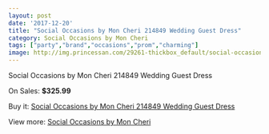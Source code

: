 ```yaml
---
layout: post
date: '2017-12-20'
title: "Social Occasions by Mon Cheri 214849 Wedding Guest Dress"
category: Social Occasions by Mon Cheri
tags: ["party","brand","occasions","prom","charming"]
image: http://img.princessan.com/29261-thickbox_default/social-occasions-by-mon-cheri-214849-wedding-guest-dress.jpg
---
```

Social Occasions by Mon Cheri 214849 Wedding Guest Dress

On Sales: **$325.99**
<a href="https://www.princessan.com/en/social-occasions-by-mon-cheri/13310-social-occasions-by-mon-cheri-214849-wedding-guest-dress.html"><amp-img layout="responsive" width="600" height="600" src="//img.princessan.com/29261-thickbox_default/social-occasions-by-mon-cheri-214849-wedding-guest-dress.jpg" alt="Social Occasions by Mon Cheri 214849 Wedding Guest Dress 0" /></a>

Buy it: [Social Occasions by Mon Cheri 214849 Wedding Guest Dress](https://www.princessan.com/en/social-occasions-by-mon-cheri/13310-social-occasions-by-mon-cheri-214849-wedding-guest-dress.html "Social Occasions by Mon Cheri 214849 Wedding Guest Dress")

View more: [Social Occasions by Mon Cheri](https://www.princessan.com/en/60-social-occasions-by-mon-cheri "Social Occasions by Mon Cheri")